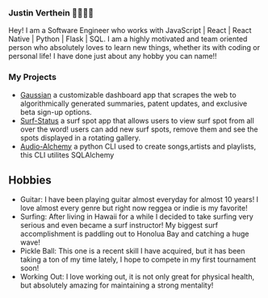 ### Justin Verthein 🌊🏄🏼‍♂️

Hey! I am a Software Engineer who works with JavaScript | React | React Native | Python | Flask | SQL.
I am a highly motivated and team oriented person who absolutely loves to learn new things, whether its with coding or personal life! I have done just about any hobby you can name!!

### My Projects 

- [Gaussian](https://github.com/Jvertt/Guassian) a customizable dashboard app that scrapes the web to algorithmically generated summaries, patent updates, and exclusive beta sign-up options.
- [Surf-Status](https://github.com/Jvertt/surf-status) a surf spot app that allows users to view surf spot from all over the word! users can add new surf spots, remove them and see the spots displayed in a rotating gallery.
- [Audio-Alchemy](https://github.com/Jvertt/Audio-Alchemy) a python CLI used to create songs,artists and playlists, this CLI utilites SQLAlchemy 

## Hobbies

- Guitar: I have been playing guitar almost everyday for almost 10 years! I love almost every genre but right now reggea or indie is my favorite!
- Surfing: After living in Hawaii for a while I decided to take surfing very serious and even became a surf instructor! My biggest surf accomplishment is paddling out to Honolua Bay and catching a huge wave!
- Pickle Ball: This one is a recent skill I have acquired, but it has been taking a ton of my time lately, I hope to compete in my first tournament soon!
- Working Out: I love working out, it is not only great for physical health, but absolutely amazing for maintaining a strong mentality!
